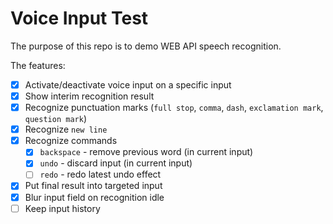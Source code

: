 # Voice Input Test

The purpose of this repo is to demo WEB API 
speech recognition.

The features:
- [x] Activate/deactivate voice input on a specific input
- [x] Show interim recognition result
- [x] Recognize punctuation marks (`full stop`, `comma`, `dash`, `exclamation mark`, `question mark`)
- [x] Recognize `new line`
- [x] Recognize commands
  - [x] `backspace` - remove previous word (in current input) 
  - [x] `undo` - discard input (in current input)
  - [ ] `redo` - redo latest undo effect
- [x] Put final result into targeted input
- [x] Blur input field on recognition idle
- [ ] Keep input history
